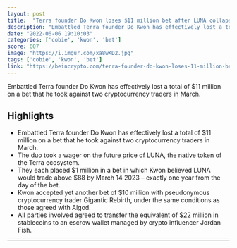 ```yaml
---
layout: post
title:  "Terra founder Do Kwon loses $11 million bet after LUNA collapse"
description: "Embattled Terra founder Do Kwon has effectively lost a total of $11 million on a bet that he took against two cryptocurrency traders in March."
date: "2022-06-06 19:10:03"
categories: ['cobie', 'kwon', 'bet']
score: 607
image: "https://i.imgur.com/xa8wKD2.jpg"
tags: ['cobie', 'kwon', 'bet']
link: "https://beincrypto.com/terra-founder-do-kwon-loses-11-million-bet-after-luna-collapse/"
---
```


Embattled Terra founder Do Kwon has effectively lost a total of $11 million on a bet that he took against two cryptocurrency traders in March.

## Highlights

- Embattled Terra founder Do Kwon has effectively lost a total of $11 million on a bet that he took against two cryptocurrency traders in March.
- The duo took a wager on the future price of LUNA, the native token of the Terra ecosystem.
- They each placed $1 million in a bet in which Kwon believed LUNA would trade above $88 by March 14 2023 – exactly one year from the day of the bet.
- Kwon accepted yet another bet of $10 million with pseudonymous cryptocurrency trader Gigantic Rebirth, under the same conditions as those agreed with Algod.
- All parties involved agreed to transfer the equivalent of $22 million in stablecoins to an escrow wallet managed by crypto influencer Jordan Fish.

---
